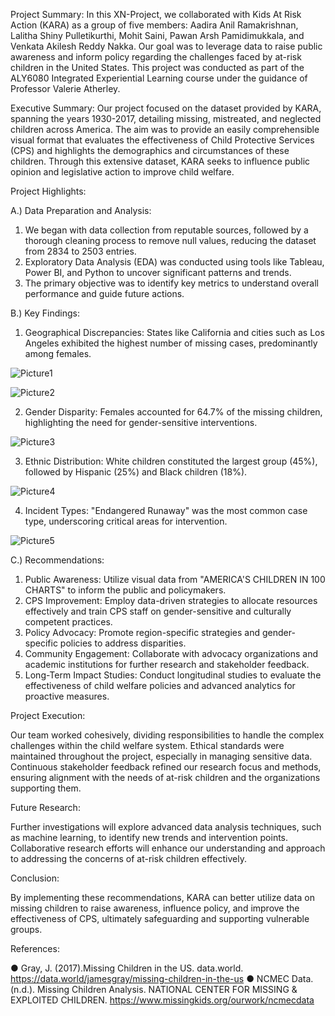 Project Summary:
In this XN-Project, we collaborated with Kids At Risk Action (KARA) as a group of five members: Aadira Anil Ramakrishnan, Lalitha Shiny Pulletikurthi, Mohit Saini, Pawan Arsh Pamidimukkala, and Venkata Akilesh Reddy Nakka. Our goal was to leverage data to raise public awareness and inform policy regarding the challenges faced by at-risk children in the United States. This project was conducted as part of the ALY6080 Integrated Experiential Learning course under the guidance of Professor Valerie Atherley.

Executive Summary:
Our project focused on the dataset provided by KARA, spanning the years 1930-2017, detailing missing, mistreated, and neglected children across America. The aim was to provide an easily comprehensible visual format that evaluates the effectiveness of Child Protective Services (CPS) and highlights the demographics and circumstances of these children. Through this extensive dataset, KARA seeks to influence public opinion and legislative action to improve child welfare.

Project Highlights:

A.) Data Preparation and Analysis:
1. We began with data collection from reputable sources, followed by a thorough cleaning process to remove null values, reducing the dataset from 2834 to 2503 entries.
2. Exploratory Data Analysis (EDA) was conducted using tools like Tableau, Power BI, and Python to uncover significant patterns and trends.
3. The primary objective was to identify key metrics to understand overall performance and guide future actions.

B.) Key Findings:
1. Geographical Discrepancies: States like California and cities such as Los Angeles exhibited the highest number of missing cases, predominantly among females.

![Picture1](https://github.com/Mohit7310/Enhancing_Child_Protection_through_Data-Driven_Insights--A-Comprehensive_Analysis_with_KARA/assets/168474974/c2ff2cc3-e884-4c01-9a28-0641199390fd)

![Picture2](https://github.com/Mohit7310/Enhancing_Child_Protection_through_Data-Driven_Insights--A-Comprehensive_Analysis_with_KARA/assets/168474974/0c82b1ea-02b8-4cc0-803d-3f9d2ad6ae6b)

2. Gender Disparity: Females accounted for 64.7% of the missing children, highlighting the need for gender-sensitive interventions.

![Picture3](https://github.com/Mohit7310/Enhancing_Child_Protection_through_Data-Driven_Insights--A-Comprehensive_Analysis_with_KARA/assets/168474974/3ede03d6-fa12-4bde-b1f3-5c28349cac87)

3. Ethnic Distribution: White children constituted the largest group (45%), followed by Hispanic (25%) and Black children (18%).

![Picture4](https://github.com/Mohit7310/Enhancing_Child_Protection_through_Data-Driven_Insights--A-Comprehensive_Analysis_with_KARA/assets/168474974/14a12d12-1cf1-4386-85fc-c8bf37fbfad8)

4. Incident Types: "Endangered Runaway" was the most common case type, underscoring critical areas for intervention.

![Picture5](https://github.com/Mohit7310/Enhancing_Child_Protection_through_Data-Driven_Insights--A-Comprehensive_Analysis_with_KARA/assets/168474974/ae830c44-1ebc-4ab6-8227-5a7d398870fd)

C.) Recommendations:

1. Public Awareness: Utilize visual data from "AMERICA'S CHILDREN IN 100 CHARTS" to inform the public and policymakers.
2. CPS Improvement: Employ data-driven strategies to allocate resources effectively and train CPS staff on gender-sensitive and culturally competent practices.
3. Policy Advocacy: Promote region-specific strategies and gender-specific policies to address disparities.
4. Community Engagement: Collaborate with advocacy organizations and academic institutions for further research and stakeholder feedback.
5. Long-Term Impact Studies: Conduct longitudinal studies to evaluate the effectiveness of child welfare policies and advanced analytics for proactive measures.

Project Execution:

Our team worked cohesively, dividing responsibilities to handle the complex challenges within the child welfare system. Ethical standards were maintained throughout the project, especially in managing sensitive data. Continuous stakeholder feedback refined our research focus and methods, ensuring alignment with the needs of at-risk children and the organizations supporting them.

Future Research:

Further investigations will explore advanced data analysis techniques, such as machine learning, to identify new trends and intervention points. Collaborative research efforts will enhance our understanding and approach to addressing the concerns of at-risk children effectively.

Conclusion:

By implementing these recommendations, KARA can better utilize data on missing children to raise awareness, influence policy, and improve the effectiveness of CPS, ultimately safeguarding and supporting vulnerable groups.

References:

●	Gray, J.	(2017).Missing	Children	in	the	US.	data.world. https://data.world/jamesgray/missing-children-in-the-us
●	NCMEC Data. (n.d.). Missing Children Analysis. NATIONAL CENTER FOR MISSING	&	EXPLOITED	CHILDREN.
https://www.missingkids.org/ourwork/ncmecdata
